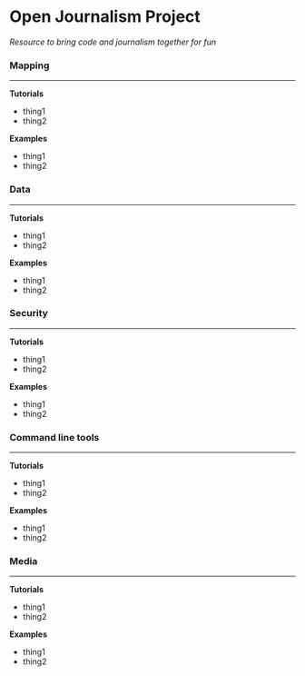 # Open Journalism Project

*Resource to bring code and journalism together for fun*



### Mapping
****

**Tutorials**

* thing1
* thing2 


**Examples**

* thing1
* thing2




### Data
****

**Tutorials**

* thing1
* thing2 


**Examples**

* thing1
* thing2




### Security
****

**Tutorials**

* thing1
* thing2 


**Examples**

* thing1
* thing2






### Command line tools
****

**Tutorials**

* thing1
* thing2 


**Examples**

* thing1
* thing2



### Media
****

**Tutorials**

* thing1
* thing2 


**Examples**

* thing1
* thing2

